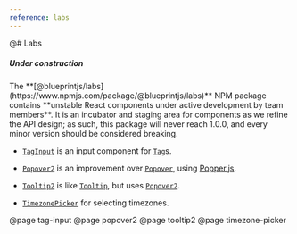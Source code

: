 ```yaml
---
reference: labs
---
```


@# Labs

<div class="pt-callout pt-intent-warning pt-icon-info-sign">
    <h5>Under construction</h5>
    The **[@blueprintjs/labs](https://www.npmjs.com/package/@blueprintjs/labs)** NPM package contains **unstable React components under active development by team members**. It is an incubator and staging area for components as we refine the API design; as such, this package will never reach 1.0.0, and every minor version should be considered breaking.
</div>

- [`TagInput`](#labs/tag-input) is an input component for [`Tag`](#core/components/tag)s.

- [`Popover2`](#labs/popover2) is an improvement over [`Popover`](#core/components/popover), using [Popper.js](https://popper.js.org/).

- [`Tooltip2`](#labs/tooltip2) is like [`Tooltip`](#core/components/tooltip), but uses [`Popover2`](#labs/popover2).

- [`TimezonePicker`](#labs/timezone-picker) for selecting timezones.

@page tag-input
@page popover2
@page tooltip2
@page timezone-picker
